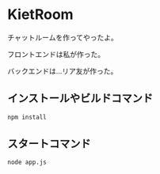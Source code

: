 # KietRoom

チャットルームを作ってやったよ。

フロントエンドは私が作った。

バックエンドは…リア友が作った。

## インストールやビルドコマンド

```bash
npm install
```

## スタートコマンド


```bash
node app.js
```

